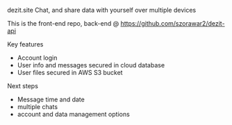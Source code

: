 dezit.site
Chat, and share data with yourself over multiple devices

This is the front-end repo, back-end @ https://github.com/szorawar2/dezit-api

Key features

- Account login
- User info and messages secured in cloud database
- User files secured in AWS S3 bucket

Next steps

- Message time and date
- multiple chats
- account and data management options

